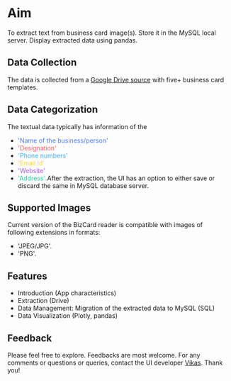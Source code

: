 # Aim
To extract text from business card image(s). Store it in the MySQL local server. Display extracted data using pandas. 

## Data Collection
The data is collected from a [Google Drive source](https://drive.google.com/drive/folders/1FhLOdeeQ4Bfz48JAfHrU_VXvNTRgajhp) with five+ business card templates.

## Data Categorization
The textual data typically has information of the 
- <span style="color:#4b7bec">'Name of the business/person'</span>
- <span style="color:#fc5c65">'Designation'</span>
- <span style="color:#45aaf2">'Phone numbers'</span>
- <span style="color:#fed330">'Email Id'</span>
- <span style="color:#a55eea">'Website'</span>
- <span style="color:#1dd1a1">'Address'</span>
After the extraction, the UI has an option to either save or discard the same in MySQL database server.

## Supported Images
Current version of the BizCard reader is compatible with images of following extensions in formats:
- 'JPEG/JPG'.
- 'PNG'.

## Features
- Introduction (App characteristics)
- Extraction (Drive)
- Data Management: Migration of the extracted data to MySQL (SQL)
- Data Visualization (Plotly, pandas)

## Feedback
Please feel free to explore. Feedbacks are most welcome. For any comments or questions or queries, contact the UI developer [Vikas](mailto:vikki.4me@gmail.com). Thank you!
